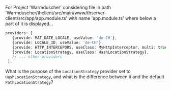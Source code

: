 For Project 'Warmduscher' considering file in path 'Warmduscher/thclient/src/main/www/thserver-client/src/app/app.module.ts' with name 'app.module.ts' where below a part of it is displayed...
```typescript
providers: [
   {provide: MAT_DATE_LOCALE, useValue: 'de-CH'},
   {provide: LOCALE_ID, useValue: 'de-CH'},
   {provide: HTTP_INTERCEPORS, useClass: MyHttpInterceptor, multi: true},
   {provide: LocationStrategy, useClass: HashLocationStrategy},
   // ... other providers
 ],
```
What is the purpose of the `LocationStrategy` provider set to `HashLocationStrategy`, and what is the difference between it and the default `PathLocationStrategy`?